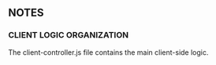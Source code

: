 ## NOTES

### CLIENT LOGIC ORGANIZATION

The client-controller.js file contains the main client-side logic.

